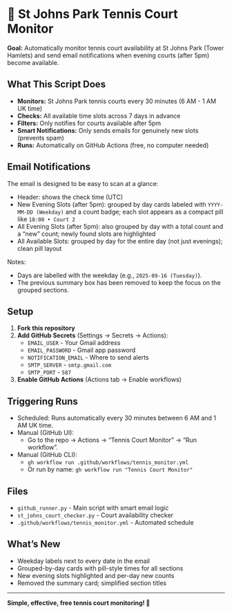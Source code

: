 # 🎾 St Johns Park Tennis Court Monitor

**Goal:** Automatically monitor tennis court availability at St Johns Park (Tower Hamlets) and send email notifications when evening courts (after 5pm) become available.

## What This Script Does

- **Monitors:** St Johns Park tennis courts every 30 minutes (6 AM - 1 AM UK time)
- **Checks:** All available time slots across 7 days in advance
- **Filters:** Only notifies for courts available after 5pm
- **Smart Notifications:** Only sends emails for genuinely new slots (prevents spam)
- **Runs:** Automatically on GitHub Actions (free, no computer needed)

## Email Notifications

The email is designed to be easy to scan at a glance:

- Header: shows the check time (UTC)
- New Evening Slots (after 5pm): grouped by day cards labeled with `YYYY-MM-DD (Weekday)` and a count badge; each slot appears as a compact pill like `18:00 • Court 2`
- All Evening Slots (after 5pm): also grouped by day with a total count and a “new” count; newly found slots are highlighted
- All Available Slots: grouped by day for the entire day (not just evenings); clean pill layout

Notes:
- Days are labelled with the weekday (e.g., `2025-09-16 (Tuesday)`).
- The previous summary box has been removed to keep the focus on the grouped sections.

## Setup

1. **Fork this repository**
2. **Add GitHub Secrets** (Settings → Secrets → Actions):
   - `EMAIL_USER` - Your Gmail address
   - `EMAIL_PASSWORD` - Gmail app password
   - `NOTIFICATION_EMAIL` - Where to send alerts
   - `SMTP_SERVER` - `smtp.gmail.com`
   - `SMTP_PORT` - `587`
3. **Enable GitHub Actions** (Actions tab → Enable workflows)

## Triggering Runs

- Scheduled: Runs automatically every 30 minutes between 6 AM and 1 AM UK time.
- Manual (GitHub UI):
  - Go to the repo → Actions → “Tennis Court Monitor” → “Run workflow”.
- Manual (GitHub CLI):
  - `gh workflow run .github/workflows/tennis_monitor.yml`
  - Or run by name: `gh workflow run "Tennis Court Monitor"`

## Files

- `github_runner.py` - Main script with smart email logic
- `st_johns_court_checker.py` - Court availability checker
- `.github/workflows/tennis_monitor.yml` - Automated schedule

## What’s New

- Weekday labels next to every date in the email
- Grouped-by-day cards with pill-style times for all sections
- New evening slots highlighted and per-day new counts
- Removed the summary card; simplified section titles

---

**Simple, effective, free tennis court monitoring! 🎾**
